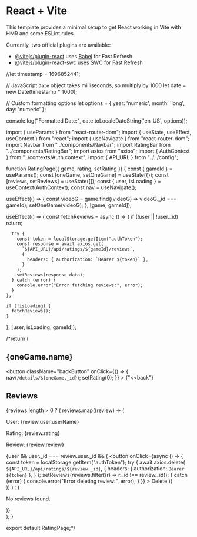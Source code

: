 # React + Vite

This template provides a minimal setup to get React working in Vite with HMR and some ESLint rules.

Currently, two official plugins are available:

- [@vitejs/plugin-react](https://github.com/vitejs/vite-plugin-react/blob/main/packages/plugin-react/README.md) uses [Babel](https://babeljs.io/) for Fast Refresh
- [@vitejs/plugin-react-swc](https://github.com/vitejs/vite-plugin-react-swc) uses [SWC](https://swc.rs/) for Fast Refresh


//let timestamp = 1696852441;

// JavaScript `Date` object takes milliseconds, so multiply by 1000
let date = new Date(timestamp * 1000);

// Custom formatting options
let options = {
  year: 'numeric', 
  month: 'long', 
  day: 'numeric'
};

console.log("Formatted Date:", date.toLocaleDateString('en-US', options));



import { useParams } from "react-router-dom";
import { useState, useEffect, useContext } from "react";
import { useNavigate } from "react-router-dom";
import Navbar from "../components/Navbar";
import RatingBar from "../components/RatingBar";
import axios from "axios";
import { AuthContext } from "../contexts/Auth.context";
import { API_URL } from "../../config";

function RatingPage({ game, rating, setRating }) {
  const { gameId } = useParams();
  const [oneGame, setOneGame] = useState({});
  const [reviews, setReviews] = useState([]);
  const { user, isLoading } = useContext(AuthContext);
  const nav = useNavigate();

  useEffect(() => {
    const videoG = game.find((videoG) => videoG._id === gameId);
    setOneGame(videoG);
  }, [game, gameId]);

  useEffect(() => {
    const fetchReviews = async () => {
      if (!user || !user._id) return;

      try {
        const token = localStorage.getItem("authToken");
        const response = await axios.get(
          `${API_URL}/api/ratings/${gameId}/reviews`,
          {
            headers: { authorization: `Bearer ${token}` },
          }
        );
        setReviews(response.data);
      } catch (error) {
        console.error("Error fetching reviews:", error);
      }
    };

    if (!isLoading) {
      fetchReviews();
    }
  }, [user, isLoading, gameId]);

  /*return (
    <div className="container">
      <Navbar />
      <div className="pageContainer">
        <div className="infoContainer">
          <h2>{oneGame.name}</h2>
        </div>
        <RatingBar rating={rating} setRating={setRating} gameId={gameId} />
        <button
          className="backButton"
          onClick={() => {
            nav(`/details/${oneGame._id}`);
            setRating(0);
          }}
        >
          {"<<back"}
        </button>
        <h2>Reviews</h2>
        {reviews.length > 0 ? (
          reviews.map((review) => (
            <div key={review._id}>
              <p>User: {review.user.userName}</p>
              <p>Rating: {review.rating}</p>
              <p>Review: {review.review}</p>
              {user && user._id === review.user._id && (
                <button
                  onClick={async () => {
                    const token = localStorage.getItem("authToken");
                    try {
                      await axios.delete(
                        `${API_URL}/api/ratings/${review._id}`,
                        {
                          headers: { authorization: `Bearer ${token}` },
                        }
                      );
                      setReviews(reviews.filter((r) => r._id !== review._id));
                    } catch (error) {
                      console.error("Error deleting review:", error);
                    }
                  }}
                >
                  Delete
                </button>
              )}
            </div>
          ))
        ) : (
          <p>No reviews found.</p>
        )}
      </div>
    </div>
  );
}

export default RatingPage;*/